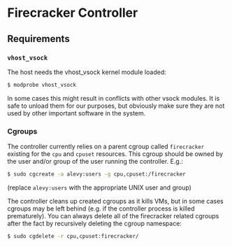 # Firecracker Controller

## Requirements

### `vhost_vsock`

The host needs the vhost\_vsock kernel module loaded:

```bash
$ modprobe vhost_vsock
```

In some cases this might result in conflicts with other vsock modules. It is
safe to unload them for our purposes, but obviously make sure they are not used
by other important software in the system.

### Cgroups

The controller currently relies on a parent cgroup called `firecracker`
existing for the `cpu` and `cpuset` resources. This cgroup should be owned by
the user and/or group of the user running the controller. E.g.:

```bash
$ sudo cgcreate -a alevy:users -g cpu,cpuset:/firecracker
```

(replace `alevy:users` with the appropriate UNIX user and group)

The controller cleans up created cgroups as it kills VMs, but in some cases
cgroups may be left behind (e.g. if the controller process is killed
prematurely). You can always delete all of the firecracker related cgroups
after the fact by recursively deleting the cgroup namespace:

```bash
$ sudo cgdelete -r cpu,cpuset:firecracker/
```
